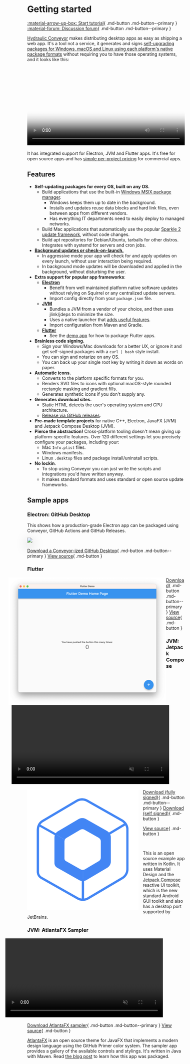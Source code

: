 # Getting started

[ :material-arrow-up-box: Start tutorial](tutorial/new.md){ .md-button .md-button--primary } [ :material-forum: Discussion forum](https://github.com/hydraulic-software/conveyor/discussions){ .md-button .md-button--primary }

[Hydraulic Conveyor](https://www.hydraulic.software) makes distributing desktop apps as easy as shipping a web app. It's a tool not a service, it generates and signs [self-upgrading packages for Windows, macOS and Linux using each platform's native package formats](outputs.md) without requiring you to have those operating systems, and it looks like this:

<video width="100%" poster="https://conveyor.hydraulic.dev/assets/promo.jpg" controls><source src="https://conveyor.hydraulic.dev/assets/promo.mp4" type="video/mp4"></video>

It has integrated support for Electron, JVM and Flutter apps. It's free for open source apps and has [simple per-project pricing](https://www.hydraulic.software/pricing.html) for commercial apps.

## Features

* **Self-updating packages for every OS, built on any OS.**
    * Build applications that use the built-in [Windows MSIX package manager](outputs.md).
        * Windows keeps them up to date in the background.
        * Installs and updates reuse data blocks and hard link files, even between apps from different vendors.
        * Has everything IT departments need to easily deploy to managed networks.
    * Build Mac applications that automatically use the popular [Sparkle 2 update framework](https://sparkle-project.org/), without code changes.
    * Build apt repositories for Debian/Ubuntu, tarballs for other distros. Integrates with systemd for servers and cron jobs.
* **[Background updates or check-on-launch.](configs/index.md#update-modes)**
    * In aggressive mode your app will check for and apply updates on every launch, without user interaction being required.
    * In background mode updates will be downloaded and applied in the background, without disturbing the user.
* **Extra support for popular app frameworks**: 
    * **[Electron](configs/electron.md)**
        * Benefit from well maintained platform native software updates without relying on Squirrel or any centralized update servers.
        * Import config directly from your `package.json` file.
    * **[JVM](configs/jvm.md)**
        * Bundles a JVM from a vendor of your choice, and then uses jlink/jdeps to minimize the size.
        * Uses a native launcher that [adds useful features](configs/jvm.md#launcher-features).
        * Import configuration from Maven and Gradle.
    * **[Flutter](configs/flutter.md)**
        * See the [demo app](https://github.com/hydraulic-software/flutter-demo) for how to package Flutter apps. 
* **Brainless code signing.**
    * Sign your Windows/Mac downloads for a better UX, or ignore it and get self-signed packages with a `curl | bash` style install.
    * You can sign and notarize on any OS.
    * You can back up your single root key by writing it down as words on paper.
* **Automatic icons.**
    * Converts to the platform specific formats for you.
    * Renders SVG files to icons with optional macOS-style rounded rectangle masking and gradient fills.
    * Generates synthetic icons if you don't supply any. 
* **Generates download sites.**
    * Static HTML detects the user's operating system and CPU architecture.
    * [Release via GitHub releases](configs/download-pages#publishing-through-github).
* **Pre-made template projects** for native C++, Electron, JavaFX (JVM) and Jetpack Compose Desktop (JVM).
* **Pierce the abstraction!** Cross-platform tooling doesn't mean giving up platform-specific features. Over 120 different settings let you precisely configure your packages, including your:
    * Mac `Info.plist` files.
    * Windows manifests.
    * Linux `.desktop` files and package install/uninstall scripts.
* **No lockin**.
    * To stop using Conveyor you can just write the scripts and integrations you'd have written anyway.
    * It makes standard formats and uses standard or open source update frameworks. 

## Sample apps

### Electron: GitHub Desktop

This shows how a production-grade Electron app can be packaged using Conveyor, GitHub Actions and GitHub Releases.

<img src="https://desktop.github.com/images/github-desktop-screenshot-mac.png" style="box-shadow: 0 10px 35px rgb(0 0 0 / 35%)"></img>

[Download a Conveyor-ized GitHub Desktop](https://hydraulic-software.github.io/github-desktop/download.html){ .md-button .md-button--primary } [View source](https://github.com/hydraulic-software/github-desktop/){ .md-button }

### Flutter

<img src="images/flutter-demo.png" style="float: left; margin-left: -60px"></img>

[Download](https://hydraulic-software.github.io/flutter-demo/download.html){ .md-button .md-button--primary } [View source](https://github.com/hydraulic-software/flutter-demo){ .md-button }

### JVM: Jetpack Compose

<video width="100%" playsinline autoplay muted loop style="margin-left: -50px"><source src="https://www.hydraulic.software/assets/images/video/Eton.mp4" type="video/mp4"></video>

<img src="images/compose-multiplatform.svg" style="float: left; padding-right: 1em"></img>

[Download (fully signed)](https://downloads.hydraulic.dev/eton-sample/download.html){ .md-button .md-button--primary } [Download (self signed)](https://downloads.hydraulic.dev/eton-sample/selfsigned/download.html){ .md-button } 

[View source](https://github.com/hydraulic-software/eton-desktop){ .md-button }

<br style="clear: right" />

This is an open source example app written in Kotlin. It uses Material Design and the [Jetpack Compose](https://www.jetbrains.com/lp/compose-desktop/) reactive UI toolkit, which is the new standard Android GUI toolkit and also has a desktop port supported by JetBrains.

### JVM: AtlantaFX Sampler

<video width="100%" playsinline autoplay muted loop style="margin-left: -70px"><source type="video/mp4" src="https://www.hydraulic.software/assets/images/video/AtlantaFX-1.1.mp4"/></video>

[Download AtlantaFX sampler](https://downloads.hydraulic.dev/atlantafx/sampler/download.html){ .md-button .md-button--primary } [View source](https://github.com/hydraulic-software/atlantafx){ .md-button }

[AtlantaFX](https://github.com/mkpaz/atlantafx) is an open source theme for JavaFX that implements a modern design language using the GitHub Primer color system. The sampler app provides a gallery of the available controls and stylings. It's written in Java with Maven. Read [the blog post](https://hydraulic.software/blog/3-atlantafx-sampler.html) to learn how this app was packaged.
